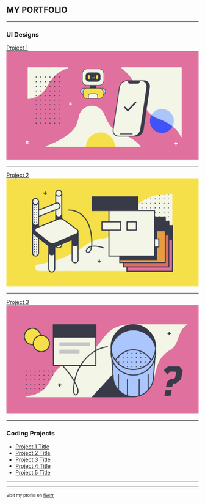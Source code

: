 ## MY PORTFOLIO

---

### UI Designs 

[Project 1](/sample_page)
<img src="images/abstract-1.png?raw=true"/>

---
[Project 2](/sample_page)
<img src="images/abstract-2.png?raw=true"/>

---
[Project 3](/sample_page)
<img src="images/abstract-3.png?raw=true"/>

---

### Coding Projects

- [Project 1 Title](http://example.com/)
- [Project 2 Title](http://example.com/)
- [Project 3 Title](http://example.com/)
- [Project 4 Title](http://example.com/)
- [Project 5 Title](http://example.com/)

---




---
<p style="font-size:11px">Visit my profile on <a href="https://www.fiverr.com/mpiet_za?up_rollout=true">fiverr</a></p>
<!-- Remove above link if you don't want to attibute -->
